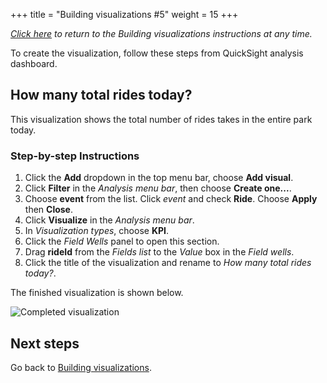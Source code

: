 +++
title = "Building visualizations #5"
weight = 15
+++

*[Click here](../3-quicksight.html#building-visualizations) to return to the *Building visualizations* instructions at any time.*

To create the visualization, follow these steps from QuickSight analysis dashboard.

## How many total rides today?

This visualization shows the total number of rides takes in the entire park today.

### Step-by-step Instructions ###

1. Click the **Add** dropdown in the top menu bar, choose **Add visual**.
2. Click **Filter** in the *Analysis menu bar*, then choose **Create one...**.
3. Choose **event** from the list. Click *event* and check **Ride**. Choose **Apply** then **Close**.
4. Click **Visualize** in the *Analysis menu bar*.
5. In *Visualization types*, choose **KPI**.
6. Click the *Field Wells* panel to open this section.
7. Drag **rideId** from the *Fields list* to the *Value* box in the *Field wells*.
8. Click the title of the visualization and rename to *How many total rides today?*.

The finished visualization is shown below.

![Completed visualization](/images/module5-3-visualization-5.png)

## Next steps

Go back to [Building visualizations](../3-quicksight.html#building-visualizations).